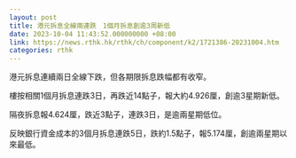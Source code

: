 ```yaml
---
layout: post
title: 港元拆息全線兩連跌　1個月拆息創逾3周新低
date: 2023-10-04 11:43:52.000000000 +08:00
link: https://news.rthk.hk/rthk/ch/component/k2/1721386-20231004.htm
categories: rthk
---
```


港元拆息連續兩日全線下跌，但各期限拆息跌幅都有收窄。
 
樓按相關1個月拆息連跌3日，再跌近14點子，報大約4.926厘，創逾3星期新低。

隔夜拆息報4.624厘，跌近3點子，連跌3日，是逾兩星期低位。

反映銀行資金成本的3個月拆息連跌5日，跌約1.5點子，報5.174厘，創逾兩星期以來最低。
